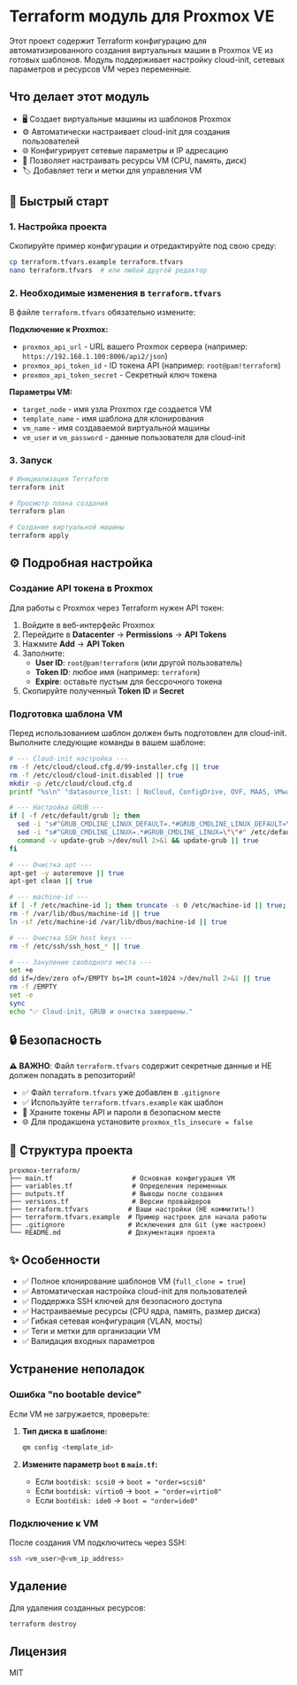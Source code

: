# Terraform модуль для Proxmox VE

Этот проект содержит Terraform конфигурацию для автоматизированного создания виртуальных машин в Proxmox VE из готовых шаблонов. Модуль поддерживает настройку cloud-init, сетевых параметров и ресурсов VM через переменные.

## Что делает этот модуль

- 🖥️ Создает виртуальные машины из шаблонов Proxmox
- ⚙️ Автоматически настраивает cloud-init для создания пользователей
- 🌐 Конфигурирует сетевые параметры и IP адресацию
- 🔧 Позволяет настраивать ресурсы VM (CPU, память, диск)
- 🏷️ Добавляет теги и метки для управления VM

## 🚀 Быстрый старт

### 1. Настройка проекта

Скопируйте пример конфигурации и отредактируйте под свою среду:
```bash
cp terraform.tfvars.example terraform.tfvars
nano terraform.tfvars  # или любой другой редактор
```

### 2. Необходимые изменения в `terraform.tfvars`

В файле `terraform.tfvars` обязательно измените:

**Подключение к Proxmox:**
- `proxmox_api_url` - URL вашего Proxmox сервера (например: `https://192.168.1.100:8006/api2/json`)
- `proxmox_api_token_id` - ID токена API (например: `root@pam!terraform`)
- `proxmox_api_token_secret` - Секретный ключ токена

**Параметры VM:**
- `target_node` - имя узла Proxmox где создается VM
- `template_name` - имя шаблона для клонирования
- `vm_name` - имя создаваемой виртуальной машины
- `vm_user` и `vm_password` - данные пользователя для cloud-init

### 3. Запуск

```bash
# Инициализация Terraform
terraform init

# Просмотр плана создания
terraform plan

# Создание виртуальной машины
terraform apply
```

## ⚙️ Подробная настройка

### Создание API токена в Proxmox

Для работы с Proxmox через Terraform нужен API токен:

1. Войдите в веб-интерфейс Proxmox
2. Перейдите в **Datacenter** → **Permissions** → **API Tokens**
3. Нажмите **Add** → **API Token**
4. Заполните:
   - **User ID**: `root@pam!terraform` (или другой пользователь)
   - **Token ID**: любое имя (например: `terraform`)
   - **Expire**: оставьте пустым для бессрочного токена
5. Скопируйте полученный **Token ID** и **Secret**

### Подготовка шаблона VM

Перед использованием шаблон должен быть подготовлен для cloud-init. Выполните следующие команды в вашем шаблоне:
```bash
# --- Cloud-init настройка ---
rm -f /etc/cloud/cloud.cfg.d/99-installer.cfg || true
rm -f /etc/cloud/cloud-init.disabled || true
mkdir -p /etc/cloud/cloud.cfg.d
printf "%s\n" "datasource_list: [ NoCloud, ConfigDrive, OVF, MAAS, VMware, OpenStack, CloudStack, Ec2, Azure, GCE, Oracle, Aliyun ]" > /etc/cloud/cloud.cfg.d/99_enable_all_datasources.cfg

# --- Настройка GRUB ---
if [ -f /etc/default/grub ]; then
  sed -i "s#^GRUB_CMDLINE_LINUX_DEFAULT=.*#GRUB_CMDLINE_LINUX_DEFAULT=\"console=tty0 console=ttyS0,115200 earlycon=ttyS0,115200 loglevel=7\"#" /etc/default/grub || true
  sed -i "s#^GRUB_CMDLINE_LINUX=.*#GRUB_CMDLINE_LINUX=\"\"#" /etc/default/grub || true
  command -v update-grub >/dev/null 2>&1 && update-grub || true
fi

# --- Очистка apt ---
apt-get -y autoremove || true
apt-get clean || true

# --- machine-id ---
if [ -f /etc/machine-id ]; then truncate -s 0 /etc/machine-id || true; fi
rm -f /var/lib/dbus/machine-id || true
ln -sf /etc/machine-id /var/lib/dbus/machine-id || true

# --- Очистка SSH host keys ---
rm -f /etc/ssh/ssh_host_* || true

# --- Зануление свободного места ---
set +e
dd if=/dev/zero of=/EMPTY bs=1M count=1024 >/dev/null 2>&1 || true
rm -f /EMPTY
set -e
sync
echo "✅ Cloud-init, GRUB и очистка завершены."
```

## 🔒 Безопасность

**⚠️ ВАЖНО**: Файл `terraform.tfvars` содержит секретные данные и НЕ должен попадать в репозиторий!

- ✅ Файл `terraform.tfvars` уже добавлен в `.gitignore`
- ✅ Используйте `terraform.tfvars.example` как шаблон
- 🔑 Храните токены API и пароли в безопасном месте
- 🌐 Для продакшена установите `proxmox_tls_insecure = false`

## 📁 Структура проекта

```
proxmox-terraform/
├── main.tf                    # Основная конфигурация VM
├── variables.tf               # Определения переменных
├── outputs.tf                 # Выводы после создания
├── versions.tf                # Версии провайдеров
├── terraform.tfvars          # Ваши настройки (НЕ коммитить!)
├── terraform.tfvars.example  # Пример настроек для начала работы
├── .gitignore                # Исключения для Git (уже настроен)
└── README.md                 # Документация проекта
```

## ✨ Особенности

- ✅ Полное клонирование шаблонов VM (`full_clone = true`)
- ✅ Автоматическая настройка cloud-init для пользователей
- ✅ Поддержка SSH ключей для безопасного доступа
- ✅ Настраиваемые ресурсы (CPU ядра, память, размер диска)
- ✅ Гибкая сетевая конфигурация (VLAN, мосты)
- ✅ Теги и метки для организации VM
- ✅ Валидация входных параметров

## Устранение неполадок

### Ошибка "no bootable device"

Если VM не загружается, проверьте:

1. **Тип диска в шаблоне:**
   ```bash
   qm config <template_id>
   ```

2. **Измените параметр `boot` в `main.tf`:**
   - Если `bootdisk: scsi0` → `boot = "order=scsi0"`
   - Если `bootdisk: virtio0` → `boot = "order=virtio0"`
   - Если `bootdisk: ide0` → `boot = "order=ide0"`

### Подключение к VM

После создания VM подключитесь через SSH:
```bash
ssh <vm_user>@<vm_ip_address>
```

## Удаление

Для удаления созданных ресурсов:
```bash
terraform destroy
```

## Лицензия

MIT